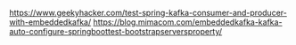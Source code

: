 https://www.geekyhacker.com/test-spring-kafka-consumer-and-producer-with-embeddedkafka/
https://blog.mimacom.com/embeddedkafka-kafka-auto-configure-springboottest-bootstrapserversproperty/
